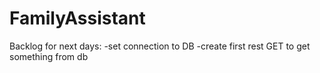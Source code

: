 # FamilyAssistant
Backlog for next days:
-set connection to DB
-create first rest GET to get something from db